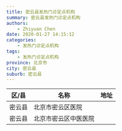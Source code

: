 ```yaml
---
title: 密云县发热门诊定点机构
summary: 密云县发热门诊定点机构
authors: 
    - Zhiyuan Chen
date: 2020-01-27 14:15:12
categories: 
    - 发热门诊定点机构
tags: 
    - 发热门诊定点机构
province: 北京市
city: 密云县
suburb: 密云县
---
```


|  区/县  |  名称  |  地址  |
|------|-------|------|
|  密云县  |  北京市密云区医院  |    
|  密云县  |  北京市密云区中医医院  |    

